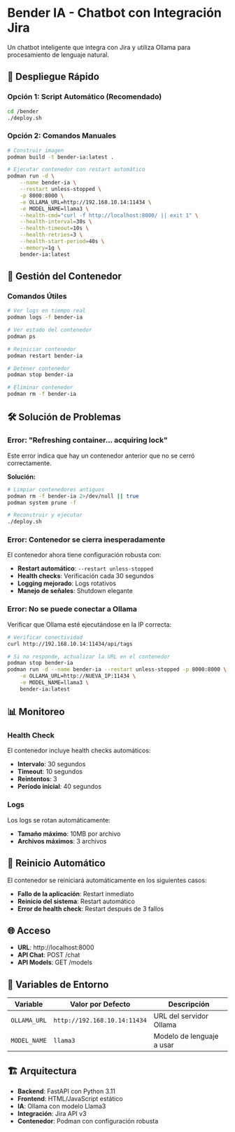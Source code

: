 # Bender IA - Chatbot con Integración Jira

Un chatbot inteligente que integra con Jira y utiliza Ollama para procesamiento de lenguaje natural.

## 🚀 Despliegue Rápido

### Opción 1: Script Automático (Recomendado)
```bash
cd /bender
./deploy.sh
```

### Opción 2: Comandos Manuales
```bash
# Construir imagen
podman build -t bender-ia:latest .

# Ejecutar contenedor con restart automático
podman run -d \
    --name bender-ia \
    --restart unless-stopped \
    -p 8000:8000 \
    -e OLLAMA_URL=http://192.168.10.14:11434 \
    -e MODEL_NAME=llama3 \
    --health-cmd="curl -f http://localhost:8000/ || exit 1" \
    --health-interval=30s \
    --health-timeout=10s \
    --health-retries=3 \
    --health-start-period=40s \
    --memory=1g \
    bender-ia:latest
```

## 🔧 Gestión del Contenedor

### Comandos Útiles
```bash
# Ver logs en tiempo real
podman logs -f bender-ia

# Ver estado del contenedor
podman ps

# Reiniciar contenedor
podman restart bender-ia

# Detener contenedor
podman stop bender-ia

# Eliminar contenedor
podman rm -f bender-ia
```

## 🛠️ Solución de Problemas

### Error: "Refreshing container... acquiring lock"
Este error indica que hay un contenedor anterior que no se cerró correctamente.

**Solución:**
```bash
# Limpiar contenedores antiguos
podman rm -f bender-ia 2>/dev/null || true
podman system prune -f

# Reconstruir y ejecutar
./deploy.sh
```

### Error: Contenedor se cierra inesperadamente
El contenedor ahora tiene configuración robusta con:
- **Restart automático**: `--restart unless-stopped`
- **Health checks**: Verificación cada 30 segundos
- **Logging mejorado**: Logs rotativos
- **Manejo de señales**: Shutdown elegante

### Error: No se puede conectar a Ollama
Verificar que Ollama esté ejecutándose en la IP correcta:
```bash
# Verificar conectividad
curl http://192.168.10.14:11434/api/tags

# Si no responde, actualizar la URL en el contenedor
podman stop bender-ia
podman run -d --name bender-ia --restart unless-stopped -p 8000:8000 \
    -e OLLAMA_URL=http://NUEVA_IP:11434 \
    -e MODEL_NAME=llama3 \
    bender-ia:latest
```

## 📊 Monitoreo

### Health Check
El contenedor incluye health checks automáticos:
- **Intervalo**: 30 segundos
- **Timeout**: 10 segundos
- **Reintentos**: 3
- **Período inicial**: 40 segundos

### Logs
Los logs se rotan automáticamente:
- **Tamaño máximo**: 10MB por archivo
- **Archivos máximos**: 3 archivos

## 🔄 Reinicio Automático

El contenedor se reiniciará automáticamente en los siguientes casos:
- **Fallo de la aplicación**: Restart inmediato
- **Reinicio del sistema**: Restart automático
- **Error de health check**: Restart después de 3 fallos

## 🌐 Acceso

- **URL**: http://localhost:8000
- **API Chat**: POST /chat
- **API Models**: GET /models

## 📝 Variables de Entorno

| Variable | Valor por Defecto | Descripción |
|----------|-------------------|-------------|
| `OLLAMA_URL` | `http://192.168.10.14:11434` | URL del servidor Ollama |
| `MODEL_NAME` | `llama3` | Modelo de lenguaje a usar |

## 🏗️ Arquitectura

- **Backend**: FastAPI con Python 3.11
- **Frontend**: HTML/JavaScript estático
- **IA**: Ollama con modelo Llama3
- **Integración**: Jira API v3
- **Contenedor**: Podman con configuración robusta 
